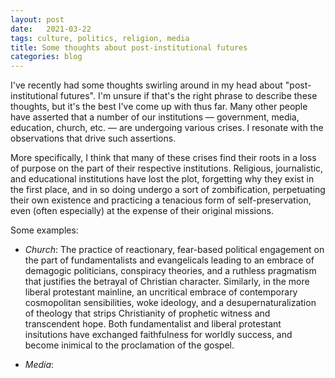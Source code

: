 ```yaml
---
layout: post
date:   2021-03-22
tags: culture, politics, religion, media
title: Some thoughts about post-institutional futures
categories: blog
---
```


I've recently had some thoughts swirling around in my head about "post-institutional futures". I'm unsure if that's the right phrase to describe these thoughts, but it's the best I've come up with thus far. Many other people have asserted that a number of our institutions — government, media, education, church, etc. — are undergoing various crises. I resonate with the observations that drive such assertions. 

More specifically, I think that many of these crises find their roots in a loss of purpose on the part of their respective institutions. Religious, journalistic, and educational institutions have lost the plot, forgetting why they exist in the first place, and in so doing undergo a sort of zombification, perpetuating their own existence and practicing a tenacious form of self-preservation, even (often especially) at the expense of their original missions.

Some examples:

- *Church*: The practice of reactionary, fear-based political engagement on the part of fundamentalists and evangelicals leading to an embrace of demagogic politicians, conspiracy theories, and a ruthless pragmatism that justifies the betrayal of Christian character. Similarly, in the more liberal protestant mainline, an uncritical embrace of contemporary cosmopolitan sensibilities, woke ideology, and a desupernaturalization of theology that strips Christianity of prophetic witness and transcendent hope. Both fundamentalist and liberal protestant insitutions have exchanged faithfulness for worldly success, and become inimical to the proclamation of the gospel.

- *Media*: 